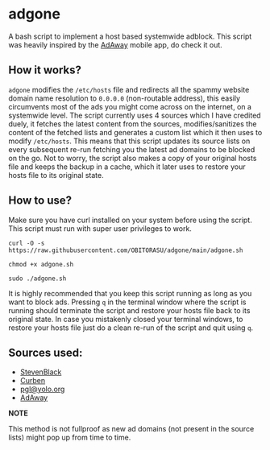 # adgone
A bash script to implement a host based systemwide adblock.
This script was heavily inspired by the [AdAway](https://github.com/AdAway/AdAway) mobile app, do check it out.

## How it works?
```adgone``` modifies the ```/etc/hosts``` file and redirects all the spammy website domain name resolution to ```0.0.0.0``` (non-routable address), this easily circumvents most of the ads you might come across on the internet, on a systemwide level. The script currently uses 4 sources which I have credited duely, it fetches the latest content from the sources, modifies/sanitizes the content of the fetched lists and generates a custom list which it then uses to modify ```/etc/hosts```. This means that this script updates its source lists on every subsequent re-run fetching you the latest ad domains to be blocked on the go. Not to worry, the script also makes a copy of your original hosts file and keeps the backup in a cache, which it later uses to restore your hosts file to its original state.

## How to use?
Make sure you have curl installed on your system before using the script.
This script must run with super user privileges to work.

```
curl -O -s https://raw.githubusercontent.com/OBITORASU/adgone/main/adgone.sh 

chmod +x adgone.sh

sudo ./adgone.sh 
```
It is highly recommended that you keep this script running as long as you want to block ads. Pressing `q` in the terminal window where the script is running should terminate the script and restore your hosts file back to its original state. In case you mistakenly closed your terminal windows, to restore your hosts file just do a clean re-run of the script and quit using `q`.

## Sources used:

- [StevenBlack](https://raw.githubusercontent.com/StevenBlack/hosts/master/alternates/fakenews-gambling-porn-social/hosts)
- [Curben](https://curben.gitlab.io/malware-filter/urlhaus-filter-hosts.txt)
- [pgl@yolo.org](https://pgl.yoyo.org/adservers/serverlist.php\?hostformat\=hosts\&showintro\=0\&mimetype\=plaintext)
- [AdAway](https://adaway.org/hosts.txt)

**NOTE**

This method is not fullproof as new ad domains (not present in the source lists) might pop up from time to time.
